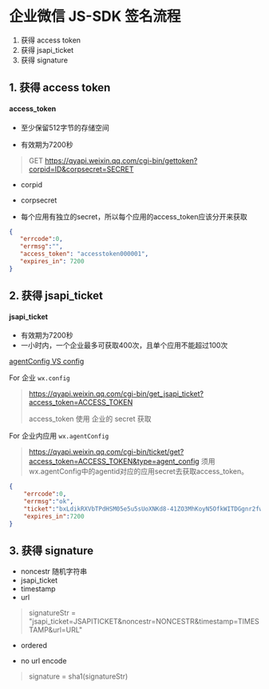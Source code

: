# 企业微信 JS-SDK 签名流程

1. 获得 access token
2. 获得 jsapi_ticket
3. 获得 signature



## 1. 获得 access token

#### access_token 

- 至少保留512字节的存储空间

- 有效期为7200秒



> GET https://qyapi.weixin.qq.com/cgi-bin/gettoken?corpid=ID&corpsecret=SECRET

- corpid

- corpsecret

- 每个应用有独立的secret，所以每个应用的access_token应该分开来获取

  

```json
{
   "errcode":0,
   "errmsg":"",
   "access_token": "accesstoken000001",
   "expires_in": 7200
}
```



## 2. 获得 jsapi_ticket

#### jsapi_ticket
- 有效期为7200秒
- 一小时内，一个企业最多可获取400次，且单个应用不能超过100次



[agentConfig VS config](https://work.weixin.qq.com/api/doc/90000/90136/90515)



For 企业  `wx.config` 

> https://qyapi.weixin.qq.com/cgi-bin/get_jsapi_ticket?access_token=ACCESS_TOKEN
>
> access_token 使用 企业的 secret 获取



For 企业内应用 `wx.agentConfig`

>  https://qyapi.weixin.qq.com/cgi-bin/ticket/get?access_token=ACCESS_TOKEN&type=agent_config 
> 须用wx.agentConfig中的agentid对应的应用secret去获取access_token。




```json
{
    "errcode":0,
    "errmsg":"ok",
    "ticket":"bxLdikRXVbTPdHSM05e5u5sUoXNKd8-41ZO3MhKoyN5OfkWITDGgnr2fwJ0m9E8NYzWKVZvdVtaUgWvsdshFKA",
    "expires_in":7200
}
```



## 3. 获得 signature

- noncestr 随机字符串
- jsapi_ticket
- timestamp
- url

> signatureStr = "jsapi_ticket=JSAPITICKET&noncestr=NONCESTR&timestamp=TIMESTAMP&url=URL" 

- ordered 

- no url encode

> signature = sha1(signatureStr)
